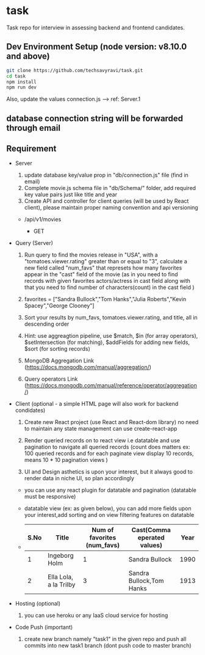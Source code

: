 # task

Task repo for interview in assessing backend and frontend candidates.

## Dev Environment Setup (node version: v8.10.0 and above)

```sh
git clone https://github.com/techsavyravi/task.git
cd task
npm install
npm run dev
```
Also, update the values connection.js --> ref: Server.1

## database connection string will be forwarded through email

## Requirement

- Server

  1. update database key/value prop in "db/connection.js" file (find in email)
  2. Complete movie.js schema file in "db/Schema/" folder, add required key value pairs just like title and year
  3. Create API and controller for client queries (will be used by React client), please maintain proper naming convention and api versioning

  - /api/v1/movies

    - GET

- Query (Server)

  1. Run query to find the movies release in "USA", with a "tomatoes.viewer.rating" greater than or equal to "3", calculate a new field called "num_favs" that represets how many favorites appear in the "cast" field of the movie (as in you need to find records with given favorites actors/actress in cast field along with that you need to find number of characters(count) in the cast field )

  2. favorites = ["Sandra Bullock","Tom Hanks","Julia Roberts","Kevin Spacey","George Clooney"]

  3. Sort your results by num_favs, tomatoes.viewer.rating, and title, all in descending order

  4. Hint: use aggreagtion pipeline, use $match, $in (for array operators), $setIntersection (for matching), $addFields for adding new fields, \$sort (for sorting records)

  5. MongoDB Aggregation Link (https://docs.mongodb.com/manual/aggregation/)

  6. Query operators Link (https://docs.mongodb.com/manual/reference/operator/aggregation/)

- Client (optional - a simple HTML page will also work for backend condidates)

  1. Create new React project (use React and React-dom library) no need to maintain any state management can use create-react-app

  2. Render queried records on to react view i.e datatable and use pagination to navigate all queried records (count does matters ex: 100 queried records and for each paginate view display 10 records, means 10 \* 10 pagination views )

  3. UI and Design asthetics is upon your interest, but it always good to render data in niche UI, so plan accordingly

  - you can use any react plugin for datatable and pagination (datatable must be responsive)

  - datatable view (ex: as given below), you can add more fields upon your interest,add sorting and on view filtering features on datatable

  - | S.No | Title                  | Num of favorites (num_favs) | Cast(Comma eperated values) | Year |
    | ---- | ---------------------- | --------------------------- | --------------------------- | ---- |
    | 1    | Ingeborg Holm          | 1                           | Sandra Bullock              | 1990 |
    | 2    | Ella Lola, a la Trilby | 3                           | Sandra Bullock,Tom Hanks    | 1913 |

- Hosting (optional)

  1. you can use heroku or any IaaS cloud service for hosting

- Code Push (important)

  1. create new branch namely "task1" in the given repo and push all commits into new task1 branch (dont push code to master branch)
